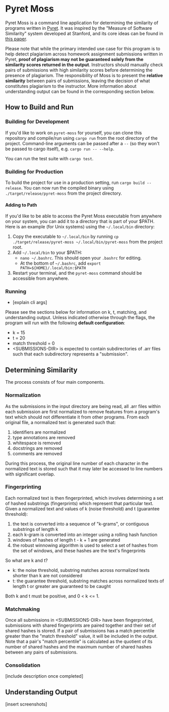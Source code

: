# Pyret Moss
Pyret Moss is a command line application for determining the similarity of programs written in [Pyret](https://www.pyret.org/). It was inspired by the "Measure of Software Similarity" system developed at Stanford, and its core ideas can be found in [this paper](http://theory.stanford.edu/~aiken/publications/papers/sigmod03.pdf).

Please note that while the primary intended use case for this program is to help detect plagiarism across homework assignment submissions written in Pyret, **proof of plagiarism may not be guaranteed solely from the similarity scores returned in the output**. Instructors should manually check pairs of submissions with high similarity scores before determining the presence of plagiarism. The responsibility of Moss is to present the **relative similarity** between pairs of submissions, leaving the decision of what constitutes plagiarism to the instructor. More information about understanding output can be found in the corresponding section below.

## How to Build and Run
### Building for Development
If you'd like to work on `pyret-moss` for yourself, you can clone this repository and compile/run using `cargo run` from the root directory of the project. Command-line arguments can be passed after a `--` (so they won't be passed to cargo itself), e.g. `cargo run -- --help`.

You can run the test suite with `cargo test`.

### Building for Production
To build the project for use in a production setting, run `cargo build --release`. You can now run the compiled binary using `./target/release/pyret-moss` from the project directory.

#### Adding to Path
If you'd like to be able to access the Pyret Moss executable from anywhere on your system, you can add it to a directory that is part of your $PATH. Here is an example (for Unix systems) using the `~/.local/bin` directory: 

1. Copy the executable to `~/.local/bin` by running `cp ./target/release/pyret-moss ~/.local/bin/pyret-moss` from the project root.
2. Add `~/.local/bin` to your $PATH:
    - `nano ~/.bashrc`. This should open your `.bashrc` for editing. 
    - At the bottom of `~/.bashrc`, add `export PATH=${HOME}/.local/bin:$PATH`
3. Restart your terminal, and the `pyret-moss` command should be accessible from anywhere.

### Running
- [explain cli args]

Please see the sections below for information on k, t, matching, and understanding output. Unless indicated otherwise through the flags, the program will run with the following **default configuration**:

- k = 15
- t = 20
- match threshold = 0
- \<SUBMISSIONS-DIR> is expected to contain subdirectories of .arr files such that each subdirectory represents a "submission".

## Determining Similarity
The process consists of four main components.

### Normalization
As the submissions in the input directory are being read, all .arr files within each submission are first normalized to remove features from a program's text which should not differentiate it from other programs. From each original file, a normalized text is generated such that:

1. identifiers are normalized
2. type annotations are removed
3. whitespace is removed
4. docstrings are removed
5. comments are removed

During this process, the original line number of each character in the normalized text is stored such that it may later be accessed to line numbers with significant overlap.

### Fingerprinting
Each normalized text is then fingerprinted, which involves determining a set of hashed substrings (fingerprints) which represent that particular text. Given a normalized text and values of k (noise threshold) and t (guarantee threshold):

1. the text is converted into a sequence of "k-grams", or contiguous substrings of length k
2. each k-gram is converted into an integer using a rolling hash function
3. windows of hashes of length t - k + 1 are generated
4. the robust winnowing algorithm is used to select a set of hashes from the set of windows, and these hashes are the text's fingerprints

So what are k and t?
- k: the noise threshold, substring matches across normalized texts shorter than k are not considered
- t: the guarantee threshold, substring matches across normalized texts of length t or greater are guaranteed to be caught

Both k and t must be positive, and 0 < k <= 1.

### Matchmaking
Once all submissions in \<SUBMISSIONS-DIR> have been fingerprinted, submissions with shared fingerprints are paired together and their set of shared hashes is stored. If a pair of submissions has a match percentile greater than the "match threshold" value, it will be included in the output. Note that a pair's "match percentile" is calculated as the quotient of its number of shared hashes and the maximum number of shared hashes between any pairs of submissions.

### Consolidation
[include description once completed]

## Understanding Output
[insert screenshots]
